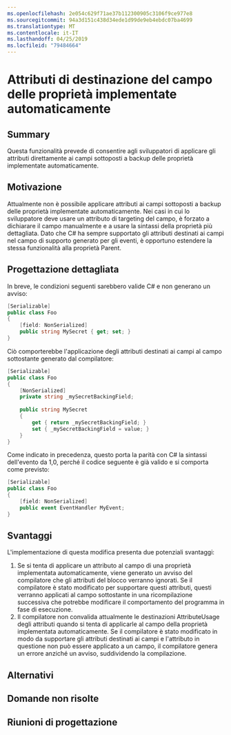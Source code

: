 ```yaml
---
ms.openlocfilehash: 2e054c629f71ae37b112300905c3106f9ce977e8
ms.sourcegitcommit: 94a3d151c438d34ede1d99de9eb4ebdc07ba4699
ms.translationtype: MT
ms.contentlocale: it-IT
ms.lasthandoff: 04/25/2019
ms.locfileid: "79484664"
---
```

# <a name="auto-implemented-property-field-targeted-attributes"></a>Attributi di destinazione del campo delle proprietà implementate automaticamente

## <a name="summary"></a>Summary
[summary]: #summary

Questa funzionalità prevede di consentire agli sviluppatori di applicare gli attributi direttamente ai campi sottoposti a backup delle proprietà implementate automaticamente.

## <a name="motivation"></a>Motivazione
[motivation]: #motivation

Attualmente non è possibile applicare attributi ai campi sottoposti a backup delle proprietà implementate automaticamente.  Nei casi in cui lo sviluppatore deve usare un attributo di targeting del campo, è forzato a dichiarare il campo manualmente e a usare la sintassi della proprietà più dettagliata.  Dato che C# ha sempre supportato gli attributi destinati ai campi nel campo di supporto generato per gli eventi, è opportuno estendere la stessa funzionalità alla proprietà Parent.

## <a name="detailed-design"></a>Progettazione dettagliata
[design]: #detailed-design

In breve, le condizioni seguenti sarebbero valide C# e non generano un avviso:

```csharp
[Serializable]
public class Foo 
{
    [field: NonSerialized]
    public string MySecret { get; set; }
}
```

Ciò comporterebbe l'applicazione degli attributi destinati ai campi al campo sottostante generato dal compilatore:

```csharp
[Serializable]
public class Foo 
{
    [NonSerialized]
    private string _mySecretBackingField;
    
    public string MySecret
    {
        get { return _mySecretBackingField; }
        set { _mySecretBackingField = value; }
    }
}
```

Come indicato in precedenza, questo porta la parità con C# la sintassi dell'evento da 1,0, perché il codice seguente è già valido e si comporta come previsto:

```csharp
[Serializable]
public class Foo
{
    [field: NonSerialized]
    public event EventHandler MyEvent;
}
```

## <a name="drawbacks"></a>Svantaggi
[drawbacks]: #drawbacks

L'implementazione di questa modifica presenta due potenziali svantaggi:

1. Se si tenta di applicare un attributo al campo di una proprietà implementata automaticamente, viene generato un avviso del compilatore che gli attributi del blocco verranno ignorati.  Se il compilatore è stato modificato per supportare questi attributi, questi verranno applicati al campo sottostante in una ricompilazione successiva che potrebbe modificare il comportamento del programma in fase di esecuzione.
1. Il compilatore non convalida attualmente le destinazioni AttributeUsage degli attributi quando si tenta di applicarle al campo della proprietà implementata automaticamente.  Se il compilatore è stato modificato in modo da supportare gli attributi destinati ai campi e l'attributo in questione non può essere applicato a un campo, il compilatore genera un errore anziché un avviso, suddividendo la compilazione.

## <a name="alternatives"></a>Alternativi
[alternatives]: #alternatives

## <a name="unresolved-questions"></a>Domande non risolte
[unresolved]: #unresolved-questions

## <a name="design-meetings"></a>Riunioni di progettazione
